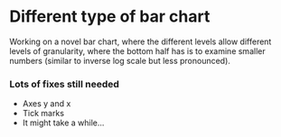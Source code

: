 # Different type of bar chart

Working on a novel bar chart, where the different levels allow different levels of granularity, where the bottom half has is to examine smaller numbers (similar to inverse log scale but less pronounced). 

### Lots of fixes still needed
* Axes y and x
* Tick marks
* It might take a while...
